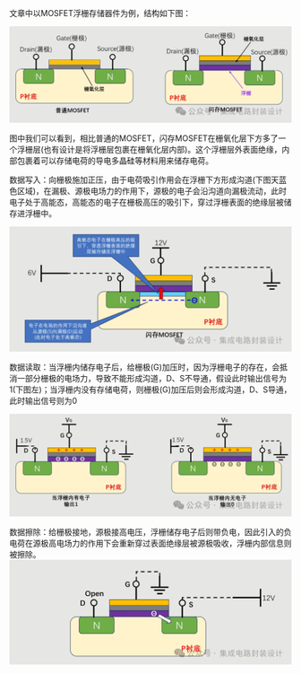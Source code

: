 文章中以MOSFET浮栅存储器件为例，结构如下图：

![](https://raw.githubusercontent.com/LeroyK111/pictureBed/master/20250327093244.png)

图中我们可以看到，相比普通的MOSFET，闪存MOSFET在栅氧化层下方多了一个浮栅层(也有设计是将浮栅层包裹在栅氧化层内部)。这个浮栅层外表面绝缘，内部包裹着可以存储电荷的导电多晶硅等材料用来储存电荷。

数据写入：向栅极施加正压，由于电荷吸引作用会在浮栅下方形成沟道(下图天蓝色区域)，在漏极、源极电场力的作用下，源极的电子会沿沟道向漏极流动，此时电子处于高能态，高能态的电子在栅极高压的吸引下，穿过浮栅表面的绝缘层被储存进浮栅中。

![](https://raw.githubusercontent.com/LeroyK111/pictureBed/master/20250327093501.png)

数据读取：当浮栅内储存电子后，给栅极(G)加压时，因为浮栅电子的存在，会抵消一部分栅极的电场力，导致不能形成沟道，D、S不导通，假设此时输出信号为1(下图左)；当浮栅内没有存储电荷，则栅极(G)加压后则会形成沟道，D、S导通，此时输出信号则为0

![](https://raw.githubusercontent.com/LeroyK111/pictureBed/master/20250327093522.png)

数据擦除：给栅极接地，源极接高电压，浮栅储存电子后则带负电，因此引入的负电荷在源极高电场力的作用下会重新穿过表面绝缘层被源极吸收，浮栅内部信息则被擦除。
![](https://raw.githubusercontent.com/LeroyK111/pictureBed/master/20250327093536.png)


